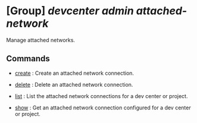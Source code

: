 # [Group] _devcenter admin attached-network_

Manage attached networks.

## Commands

- [create](/Commands/devcenter/admin/attached-network/_create.md)
: Create an attached network connection.

- [delete](/Commands/devcenter/admin/attached-network/_delete.md)
: Delete an attached network connection.

- [list](/Commands/devcenter/admin/attached-network/_list.md)
: List the attached network connections for a dev center or project.

- [show](/Commands/devcenter/admin/attached-network/_show.md)
: Get an attached network connection configured for a dev center or project.
